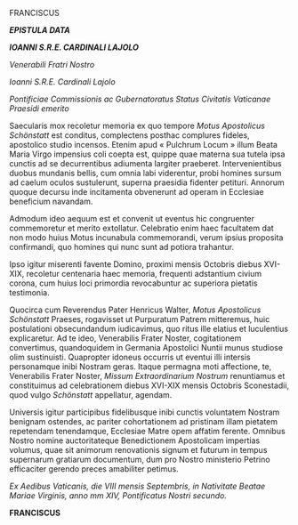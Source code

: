 FRANCISCUS

***EPISTULA DATA***

***IOANNI S.R.E. CARDINALI LAJOLO***

*Venerabili Fratri Nostro*

*Ioanni S.R.E. Cardinali Lajolo*

*Pontificiae Commissionis ac Gubernatoratus Status Civitatis Vaticanae Praesidi emerito*

Saecularis mox recoletur memoria ex quo tempore *Motus Apostolicus Schönstatt* est conditus, complectens posthac complures fideles, apostolico studio incensos. Etenim apud « Pulchrum Locum » illum Beata Maria Virgo impensius coli coepta est, quippe quae materna sua tutela ipsa cunctis ad se decurrentibus adiumenta largiter praeberet. Intervenientibus duobus mundanis bellis, cum omnia labi viderentur, probi homines sursum ad caelum oculos sustulerunt, superna praesidia fidenter petituri. Annorum quoque decursu inde incitamenta obvenerunt ad operam in Ecclesiae beneficium navandam.

Admodum ideo aequum est et convenit ut eventus hic congruenter commemoretur et merito extollatur. Celebratio enim haec facultatem dat non modo huius Motus incunabula commemorandi, verum ipsius proposita confirmandi, quo homines qui nunc sunt ad potiora trahantur.

Ipso igitur miserenti favente Domino, proximi mensis Octobris diebus XVI-XIX, recoletur centenaria haec memoria, frequenti adstantium civium corona, cum huius loci primordia revocabuntur ac superiora pietatis testimonia.

Quocirca cum Reverendus Pater Henricus Walter, *Motus Apostolicus Schönstatt* Praeses, rogavisset ut Purpuratum Patrem mitteremus, huic postulationi obsecundandum iudicavimus, quo ritus ille elatius et luculentius explicaretur. Ad te ideo, Venerabilis Frater Noster, cogitationem convertimus, quandoquidem in Germania Apostolici Nuntii munus studiose olim sustinuisti. Quapropter idoneus occurris ut eventui illi intersis personamque inibi Nostram geras. Itaque permagna moti affectione, te, Venerabilis Frater Noster, *Missum Extraordinarium Nostrum* renuntiamus et constituimus ad celebrationem diebus XVI-XIX mensis Octobris Sconestadii, quod vulgo *Schönstatt* appellatur, agendam.

Universis igitur participibus fidelibusque inibi cunctis voluntatem Nostram benignam ostendes, ac pariter cohortationem ad pristinam illam pietatem repetendam tenendamque, Ecclesiae Matre opem affatim ferente. Omnibus Nostro nomine auctoritateque Benedictionem Apostolicam impertias volumus, quae sit animorum renovationis signum et futurum in tempus supernarum gratiarum documentum, dum pro Nostro ministerio Petrino efficaciter gerendo preces amabiliter petimus.

*Ex Aedibus Vaticanis, die VIII mensis Septembris, in Nativitate Beatae Mariae Virginis, anno mm XIV, Pontificatus Nostri secundo.*

**FRANCISCUS**